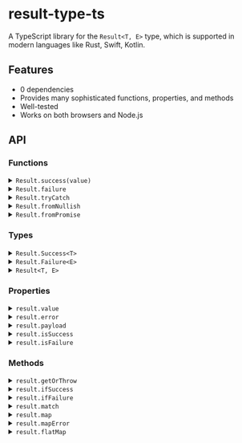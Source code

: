 # result-type-ts
A TypeScript library for the `Result<T, E>` type, which is supported in modern languages like Rust, Swift, Kotlin.

## Features
- 0 dependencies
- Provides many sophisticated functions, properties, and methods
- Well-tested
- Works on both browsers and Node.js

## API

### Functions

<details>
<summary><code>Result.success(value)</code></summary>

<table>
  <tr>
    <td>Type</td>
    <td><code>&lt;T&gt;(value: T) => Result.Success&lt;T&gt;</code></td>
  </tr>
  <tr>
    <td>Description</td>
    <td>Creates a success value.</td>
  </tr>
</table>

#### Example
```ts
const sucess = Result.success(123)
console.log(sucess.value) // 123
```

<hr/>
</details>

<details>
<summary><code>Result.failure</code></summary>

<table>
  <tr>
    <td>Type</td>
    <td><code>&lt;E&gt;(error: E) =&gt; Result.Failure&lt;E&gt;</code></td>
  </tr>
  <tr>
    <td>Description</td>
    <td>Creates a failure value.</td>
  </tr>
</table>
</details>

<details>
<summary><code>Result.tryCatch</code></summary>

<table>
  <tr>
    <td>Type</td>
    <td><code>&lt;T&gt;(f: () =&gt; T) =&gt; Result&lt;T&gt;</code></td>
  </tr>
  <tr>
    <td>Description</td>
    <td>Creates a success value if the function `f` returns a value, and a failure value if the function throws an exception.</td>
  </tr>
</table>
</details>

<details>
<summary><code>Result.fromNullish</code></summary>

<table>
  <tr>
    <td>Type</td>
     <td><code>&lt;T&gt;(value: T | null | undefined) =&gt; Result&lt;T, null | undefined&gt;</code></td>
  </tr>
  <tr>
    <td>Description</td>
    <td>Convert a nullish value to a Result value.</td>
  </tr>
</table>
</details>

<details>
<summary><code>Result.fromPromise</code></summary>

<table>
  <tr>
    <td>Type</td>
    <td><code>&lt;T&gt;(promise: PromiseLike&lt;T&gt;) =&gt; Promise&lt;Result&lt;T&gt;&gt;</code></td>
  </tr>
  <tr>
    <td>Description</td>
    <td>Convert a Promise value to a Result value.</td>
  </tr>
</table>
</details>

### Types

<details>
<summary><code>Result.Success&lt;T&gt;</code></summary>

<table>
  <tr>
    <td>Description</td>
    <td>The type of a success value holding a value of type `T`.</td>
  </tr>
</table>
</details>

<details>
<summary><code>Result.Failure&lt;E&gt;</code></summary>

<table>
  <tr>
    <td>Description</td>
    <td>The type of a failure value holding an error value of type `E`.</td>
  </tr>
</table>
</details>

<details>
<summary><code>Result&lt;T, E&gt;</code></summary>

<table>
  <tr>
    <td>Description</td>
    <td>Shorthand for `Result.Success&lt;T&gt; | Result.Failure&lt;E&gt;` type. `E` is optional with a default value of `unknown`.</td>
  </tr>
</table>
</details>

### Properties

<details>
<summary><code>result.value</code></summary>

<table>
  <tr>
    <td>Type</td>
    <td><code>T | undefined</code></td>
  </tr>
  <tr>
    <td>Description</td>
    <td>The payload of the success value.</td>
  </tr>
</table>
</details>

<details>
<summary><code>result.error</code></summary>

<table>
  <tr>
    <td>Type</td>
    <td><code>E | undefined</code></td>
  </tr>
  <tr>
    <td>Description</td>
    <td>The payload of the failure value.</td>
  </tr>
</table>
</details>

<details>
<summary><code>result.payload</code></summary>

<table>
  <tr>
    <td>Type</td>
    <td><code>T | E</code></td>
  </tr>
  <tr>
    <td>Description</td>
    <td>The payload of the result value.</td>
  </tr>
</table>
</details>

<details>
<summary><code>result.isSuccess</code></summary>

<table>
  <tr>
    <td>Type</td>
    <td><code>boolean</code></td>
  </tr>
  <tr>
    <td>Description</td>
    <td>Whether it is a success value.</td>
  </tr>
</table>
</details>

<details>
<summary><code>result.isFailure</code></summary>

<table>
  <tr>
    <td>Type</td>
    <td><code>boolean</code></td>
  </tr>
  <tr>
    <td>Description</td>
    <td>Whether it is a failure value.</td>
  </tr>
</table>
</details>

### Methods

<details>
<summary><code>result.getOrThrow</code></summary>

<table>
  <tr>
    <td>Type</td>
    <td><code>() => T</code></td>
  </tr>
  <tr>
    <td>Description</td>
    <td>Returns `result.value` if it's a success value, otherwise throws `result.error`.</td>
  </tr>
</table>
</details>

<details>
<summary><code>result.ifSuccess</code></summary>

<table>
  <tr>
    <td>Type</td>
    <td><code>&lt;T2&gt;(f: (value: T) =&gt; T2) =&gt; T2 | undefined</code></td>
  </tr>
  <tr>
    <td>Description</td>
    <td>Applies the function `f` to `result.value` if it's a success value, otherwise returns `undefined`.</td>
  </tr>
</table>
</details>

<details>
<summary><code>result.ifFailure</code></summary>

<table>
  <tr>
    <td>Type</td>
    <td><code>&lt;E2&gt;(f: (error: E) =&gt; E2) =&gt; E2 | undefined</code></td>
  </tr>
  <tr>
    <td>Description</td>
    <td>Applies the function `f` to `result.error` if it's a failure value, otherwise returns `undefined`.</td>
  </tr>
</table>
</details>

<details>
<summary><code>result.match</code></summary>

<table>
  <tr>
    <td>Type</td>
    <td><code>&lt;T2, E2>((value: T) => T2, (error: E) => E2) => T2 | E2</code></td>
  </tr>
  <tr>
    <td>Description</td>
    <td>Applies specified functions to either a success value or a failure value, returning the result of the applied function.</td>
  </tr>
</table>
</details>

<details>
<summary><code>result.map</code></summary>

<table>
  <tr>
    <td>Type</td>
    <td><code>&lt;T2>(f: (value: T) => T2) => Result&lt;T2, E></code></td>
  </tr>
  <tr>
    <td>Description</td>
    <td>Creates a Result value by modifying the payload of the success value using the function `f`</td>
  </tr>
</table>
</details>

<details>
<summary><code>result.mapError</code></summary>

<table>
  <tr>
    <td>Type</td>
    <td><code>&lt;E2>(f: (error: E) => E2) => Result&lt;T, E2></code></td>
  </tr>
  <tr>
    <td>Description</td>
    <td>Creates a Result value by modifying the payload of the failure value using the function `f`</td>
  </tr>
</table>
</details>

<details>
<summary><code>result.flatMap</code></summary>

<table>
  <tr>
    <td>Type</td>
    <td><code>&lt;T2, E2>(f: (value: T) => Result&lt;T2, E2>) => Result&lt;T2, E2> | Result.Failure&lt;E></code></td>
  </tr>
  <tr>
    <td>Description</td>
    <td>Maps the payload of the success value and flattens the nested Result type.</td>
  </tr>
</table>
</details>

